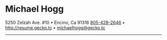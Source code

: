 Michael Hogg
===============

5250 Zelzah Ave. #10 • Encino, Ca 91316
[805-428-2646](tel:+1-805-428-2646) • <http://resume.gecko.tc> • <michaelhogg@gecko.tc>


---------
